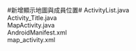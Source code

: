 #新增顯示地圖與成員位置#
ActivityList.java  
Activity_Title.java  
MapActivity.java  
AndroidManifest.xml  
map_activity.xml  